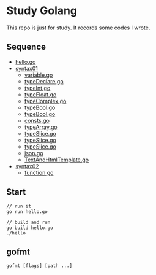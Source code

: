 # Study Golang

This repo is just for study. It records some codes I wrote.

## Sequence
- [hello.go](/hello.go)
- [syntax01](/syntax01)
    - [variable.go](/syntax01/variable.go)
    - [typeDeclare.go](/syntax01/typeDeclare.go)
    - [typeInt.go](/syntax01/typeInt.go)
    - [typeFloat.go](/syntax01/typeFloat.go)
    - [typeComplex.go](/syntax01/typeComplex.go)
    - [typeBool.go](/syntax01/typeBool.go)
    - [typeBool.go](/syntax01/typeString.go)
    - [consts.go](/syntax01/consts.go)
    - [typeArray.go](/syntax01/typeArray.go)
    - [typeSlice.go](/syntax01/typeSlice.go)
    - [typeSlice.go](/syntax01/typeMap.go)
    - [typeSlice.go](/syntax01/typeStruct.go)
    - [json.go](/syntax01/json.go)
    - [TextAndHtmlTemplate.go](/syntax01/TextAndHtmlTemplate.go)
- [syntax02](/syntax02)
    - [function.go](/syntax02/function.go)



## Start
```
// run it
go run hello.go

// build and run
go build hello.go
./hello

```

## gofmt
```
gofmt [flags] [path ...]
```
